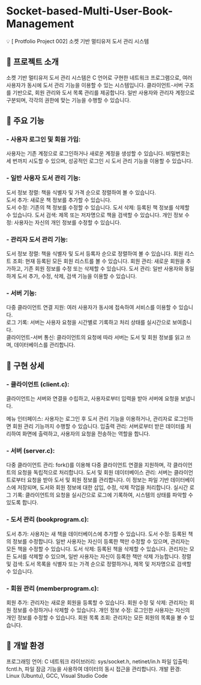 # Socket-based-Multi-User-Book-Management
💡 [ Protfolio Project 002] 소켓 기반 멀티유저 도서 관리 시스템

## 📌 프로젝트 소개
소켓 기반 멀티유저 도서 관리 시스템은 C 언어로 구현한 네트워크 프로그램으로, 여러 사용자가 동시에 도서 관리 기능을 이용할 수 있는 시스템입니다. 클라이언트-서버 구조를 기반으로, 회원 관리와 도서 목록 관리를 제공합니다. 일반 사용자와 관리자 계정으로 구분되며, 각각의 권한에 맞는 기능을 수행할 수 있습니다.

## 📌 주요 기능
### - 사용자 로그인 및 회원 가입:
사용자는 기존 계정으로 로그인하거나 새로운 계정을 생성할 수 있습니다. 비밀번호는 세 번까지 시도할 수 있으며, 성공적인 로그인 시 도서 관리 기능을 이용할 수 있습니다.

### - 일반 사용자 도서 관리 기능:
  도서 정보 정렬: 책을 식별자 및 가격 순으로 정렬하여 볼 수 있습니다.  
  도서 추가: 새로운 책 정보를 추가할 수 있습니다.  
  도서 수정: 기존의 책 정보를 수정할 수 있습니다.
  도서 삭제: 등록된 책 정보를 삭제할 수 있습니다.
  도서 검색: 제목 또는 저자명으로 책을 검색할 수 있습니다.
  개인 정보 수정: 사용자는 자신의 개인 정보를 수정할 수 있습니다.
### - 관리자 도서 관리 기능:
  도서 정보 정렬: 책을 식별자 및 도서 등록자 순으로 정렬하여 볼 수 있습니다.
  회원 리스트 조회: 현재 등록된 모든 회원 리스트를 볼 수 있습니다.
  회원 관리: 새로운 회원을 추가하고, 기존 회원 정보를 수정 또는 삭제할 수 있습니다.
  도서 관리: 일반 사용자와 동일하게 도서 추가, 수정, 삭제, 검색 기능을 이용할 수 있습니다.
### - 서버 기능:
  다중 클라이언트 연결 지원: 여러 사용자가 동시에 접속하여 서비스를 이용할 수 있습니다.  
  로그 기록: 서버는 사용자 요청을 시간별로 기록하고 처리 상태를 실시간으로 보여줍니다.  
  클라이언트-서버 통신: 클라이언트의 요청에 따라 서버는 도서 및 회원 정보를 읽고 쓰며, 데이터베이스를 관리합니다.

## 📌 구현 상세
### - 클라이언트 (client.c):
  클라이언트는 서버와 연결을 수립하고, 사용자로부터 입력을 받아 서버에 요청을 보냅니다.

메뉴 인터페이스: 사용자는 로그인 후 도서 관리 기능을 이용하거나, 관리자로 로그인하면 회원 관리 기능까지 수행할 수 있습니다.
입출력 관리: 서버로부터 받은 데이터를 처리하여 화면에 출력하고, 사용자의 요청을 전송하는 역할을 합니다.

### - 서버 (server.c):
다중 클라이언트 관리: fork()를 이용해 다중 클라이언트 연결을 지원하며, 각 클라이언트의 요청을 독립적으로 처리합니다.
도서 및 회원 데이터베이스 관리: 서버는 클라이언트로부터 요청을 받아 도서 및 회원 정보를 관리합니다. 이 정보는 파일 기반 데이터베이스에 저장되며, 도서와 회원 정보에 대한 삽입, 수정, 삭제 작업을 처리합니다.
실시간 로그 기록: 클라이언트의 요청을 실시간으로 로그에 기록하여, 시스템의 상태를 파악할 수 있도록 합니다.

### - 도서 관리 (bookprogram.c):
도서 추가: 사용자는 새 책을 데이터베이스에 추가할 수 있습니다.
도서 수정: 등록된 책의 정보를 수정합니다. 일반 사용자는 자신이 등록한 책만 수정할 수 있으며, 관리자는 모든 책을 수정할 수 있습니다.
도서 삭제: 등록된 책을 삭제할 수 있습니다. 관리자는 모든 도서를 삭제할 수 있으며, 일반 사용자는 자신이 등록한 책만 삭제 가능합니다.
정렬 및 검색: 도서 목록을 식별자 또는 가격 순으로 정렬하거나, 제목 및 저자명으로 검색할 수 있습니다.

### - 회원 관리 (memberprogram.c):
회원 추가: 관리자는 새로운 회원을 등록할 수 있습니다.
회원 수정 및 삭제: 관리자는 회원 정보를 수정하거나 삭제할 수 있습니다.
개인 정보 수정: 로그인한 사용자는 자신의 개인 정보를 수정할 수 있습니다.
회원 목록 조회: 관리자는 모든 회원의 목록을 볼 수 있습니다.

## 📌 개발 환경
프로그래밍 언어: C
네트워크 라이브러리: sys/socket.h, netinet/in.h
파일 입출력: fcntl.h, 파일 잠금 기능을 사용하여 데이터의 동시 접근을 관리합니다.
개발 환경: Linux (Ubuntu), GCC, Visual Studio Code
